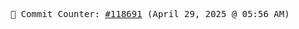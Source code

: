 <p align="center">
    <samp>
        📮 Commit Counter: <a href="https://github.com/Javascript-void0/Javascript-void0/commits/main">#118691</a> (April 29, 2025 @ 05:56 AM)
    </samp>
</p>